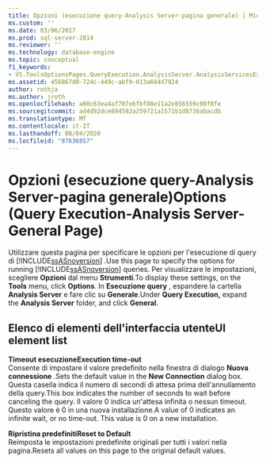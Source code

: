 ```yaml
---
title: Opzioni (esecuzione query-Analysis Server-pagina generale) | Microsoft Docs
ms.custom: ''
ms.date: 03/06/2017
ms.prod: sql-server-2014
ms.reviewer: ''
ms.technology: database-engine
ms.topic: conceptual
f1_keywords:
- VS.ToolsOptionsPages.QueryExecution.AnalysisServer.AnalysisServicesExecutionGeneral
ms.assetid: 456867d0-724c-449c-abf9-013a694d7924
author: rothja
ms.author: jroth
ms.openlocfilehash: a00c63ea4af707ebfbf88e11a2e856559c00f0fe
ms.sourcegitcommit: ad4d92dce894592a259721a1571b1d8736abacdb
ms.translationtype: MT
ms.contentlocale: it-IT
ms.lasthandoff: 08/04/2020
ms.locfileid: "87636857"
---
```

# <a name="options-query-execution-analysis-server-general-page"></a><span data-ttu-id="3a9ef-102">Opzioni (esecuzione query-Analysis Server-pagina generale)</span><span class="sxs-lookup"><span data-stu-id="3a9ef-102">Options (Query Execution-Analysis Server-General Page)</span></span>
  <span data-ttu-id="3a9ef-103">Utilizzare questa pagina per specificare le opzioni per l'esecuzione di query di [!INCLUDE[ssASnoversion](../includes/ssasnoversion-md.md)] .</span><span class="sxs-lookup"><span data-stu-id="3a9ef-103">Use this page to specify the options for running [!INCLUDE[ssASnoversion](../includes/ssasnoversion-md.md)] queries.</span></span> <span data-ttu-id="3a9ef-104">Per visualizzare le impostazioni, scegliere **Opzioni** dal menu **Strumenti**.</span><span class="sxs-lookup"><span data-stu-id="3a9ef-104">To display these settings, on the **Tools** menu, click **Options**.</span></span> <span data-ttu-id="3a9ef-105">In **Esecuzione query** , espandere la cartella **Analysis Server** e fare clic su **Generale**.</span><span class="sxs-lookup"><span data-stu-id="3a9ef-105">Under **Query Execution,** expand the **Analysis Server** folder, and click **General**.</span></span>  
  
## <a name="ui-element-list"></a><span data-ttu-id="3a9ef-106">Elenco di elementi dell'interfaccia utente</span><span class="sxs-lookup"><span data-stu-id="3a9ef-106">UI element list</span></span>  
 <span data-ttu-id="3a9ef-107">**Timeout esecuzione**</span><span class="sxs-lookup"><span data-stu-id="3a9ef-107">**Execution time-out**</span></span>  
 <span data-ttu-id="3a9ef-108">Consente di impostare il valore predefinito nella finestra di dialogo **Nuova connessione** .</span><span class="sxs-lookup"><span data-stu-id="3a9ef-108">Sets the default value in the **New Connection** dialog box.</span></span> <span data-ttu-id="3a9ef-109">Questa casella indica il numero di secondi di attesa prima dell'annullamento della query.</span><span class="sxs-lookup"><span data-stu-id="3a9ef-109">This box indicates the number of seconds to wait before canceling the query.</span></span> <span data-ttu-id="3a9ef-110">Il valore 0 indica un'attesa infinita o nessun timeout. Questo valore è 0 in una nuova installazione.</span><span class="sxs-lookup"><span data-stu-id="3a9ef-110">A value of 0 indicates an infinite wait, or no time-out. This value is 0 on a new installation.</span></span>  
  
 <span data-ttu-id="3a9ef-111">**Ripristina predefiniti**</span><span class="sxs-lookup"><span data-stu-id="3a9ef-111">**Reset to Default**</span></span>  
 <span data-ttu-id="3a9ef-112">Reimposta le impostazioni predefinite originali per tutti i valori nella pagina.</span><span class="sxs-lookup"><span data-stu-id="3a9ef-112">Resets all values on this page to the original default values.</span></span>  
  
  
